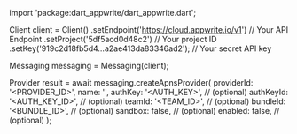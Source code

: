 import 'package:dart_appwrite/dart_appwrite.dart';

Client client = Client()
    .setEndpoint('https://cloud.appwrite.io/v1') // Your API Endpoint
    .setProject('5df5acd0d48c2') // Your project ID
    .setKey('919c2d18fb5d4...a2ae413da83346ad2'); // Your secret API key

Messaging messaging = Messaging(client);

Provider result = await messaging.createApnsProvider(
    providerId: '<PROVIDER_ID>',
    name: '<NAME>',
    authKey: '<AUTH_KEY>', // (optional)
    authKeyId: '<AUTH_KEY_ID>', // (optional)
    teamId: '<TEAM_ID>', // (optional)
    bundleId: '<BUNDLE_ID>', // (optional)
    sandbox: false, // (optional)
    enabled: false, // (optional)
);
